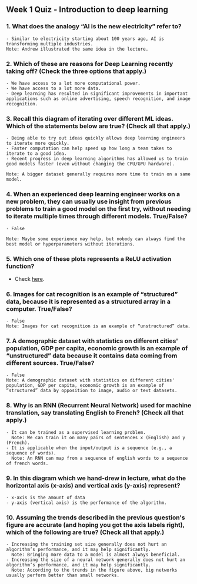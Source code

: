 ## Week 1 Quiz - Introduction to deep learning

### 1. What does the analogy “AI is the new electricity” refer to?

    - Similar to electricity starting about 100 years ago, AI is transforming multiple industries. 
    Note: Andrew illustrated the same idea in the lecture.

### 2. Which of these are reasons for Deep Learning recently taking off? (Check the three options that apply.)

    - We have access to a lot more computational power.
    - We have access to a lot more data.
    - Deep learning has resulted in significant improvements in important applications such as online advertising, speech recognition, and image recognition.

### 3. Recall this diagram of iterating over different ML ideas. Which of the statements below are true? (Check all that apply.)

    - Being able to try out ideas quickly allows deep learning engineers to iterate more quickly.
    - Faster computation can help speed up how long a team takes to iterate to a good idea. 
    - Recent progress in deep learning algorithms has allowed us to train good models faster (even without changing the CPU/GPU hardware).

    Note: A bigger dataset generally requires more time to train on a same model.

### 4. When an experienced deep learning engineer works on a new problem, they can usually use insight from previous problems to train a good model on the first try, without needing to iterate multiple times through different models. True/False?

    - False
    
    Note: Maybe some experience may help, but nobody can always find the best model or hyperparameters without iterations. 

### 5. Which one of these plots represents a ReLU activation function?
- Check [here](https://en.wikipedia.org/wiki/Rectifier_(neural_networks)).
    
### 6. Images for cat recognition is an example of “structured” data, because it is represented as a structured array in a computer. True/False?
    - False
    Note: Images for cat recognition is an example of “unstructured” data.
    
### 7. A demographic dataset with statistics on different cities' population, GDP per capita, economic growth is an example of “unstructured” data because it contains data coming from different sources. True/False?
    - False
    Note: A demographic dataset with statistics on different cities' population, GDP per capita, economic growth is an example of “structured” data by opposition to image, audio or text datasets.
    
### 8. Why is an RNN (Recurrent Neural Network) used for machine translation, say translating English to French? (Check all that apply.)

    - It can be trained as a supervised learning problem.
      Note: We can train it on many pairs of sentences x (English) and y (French).
    - It is applicable when the input/output is a sequence (e.g., a sequence of words).
      Note: An RNN can map from a sequence of english words to a sequence of french words.
    
### 9. In this diagram which we hand-drew in lecture, what do the horizontal axis (x-axis) and vertical axis (y-axis) represent?

    - x-axis is the amount of data
    - y-axis (vertical axis) is the performance of the algorithm.

### 10. Assuming the trends described in the previous question's figure are accurate (and hoping you got the axis labels right), which of the following are true? (Check all that apply.)

    - Increasing the training set size generally does not hurt an algorithm’s performance, and it may help significantly.
      Note: Bringing more data to a model is almost always beneficial.
    - Increasing the size of a neural network generally does not hurt an algorithm’s performance, and it may help significantly.
      Note: According to the trends in the figure above, big networks usually perform better than small networks.